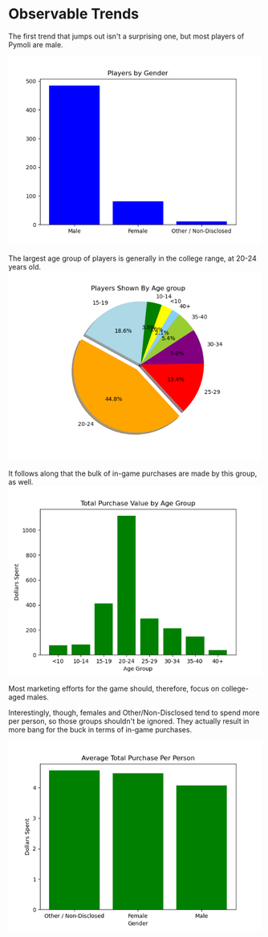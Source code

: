 # Observable Trends 

The first trend that jumps out isn't a surprising one, but most players of Pymoli are male.

![Gender Picture](https://github.com/Auburn9698/pandas-challenge/blob/master/HeroesOfPymoli/Resources/GenderGraph.png)

The largest age group of players is generally in the college range, at 20-24 years old.
![Age Group Picture](https://github.com/Auburn9698/pandas-challenge/blob/master/HeroesOfPymoli/Resources/AgeGroups.png)

It follows along that the bulk of in-game purchases are made by this group, as well. 
![Purchase Picture](https://github.com/Auburn9698/pandas-challenge/blob/master/HeroesOfPymoli/Resources/PurchaseValue.png)


Most marketing efforts for the game should, therefore, focus on college-aged males.


Interestingly, though, females and Other/Non-Disclosed tend to spend more per person, so those groups shouldn't be ignored.  They actually result in more bang for the buck in terms of in-game purchases.

![Gender Purchase Picture](https://github.com/Auburn9698/pandas-challenge/blob/master/HeroesOfPymoli/Resources/GenderPurchases.png)

